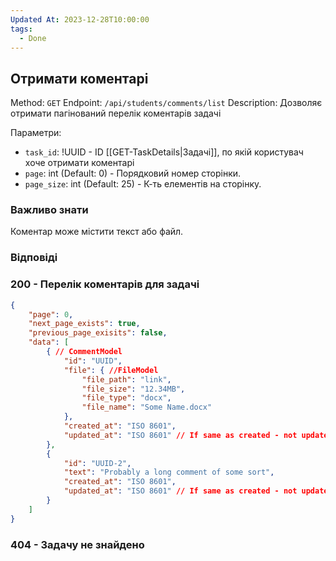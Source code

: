 ```yaml
---
Updated At: 2023-12-28T10:00:00
tags:
  - Done
---
```

## Отримати коментарі

Method: `GET`
Endpoint: `/api/students/comments/list`
Description: Дозволяє отримати пагінований перелік коментарів задачі

Параметри:
- `task_id`: !UUID - ID [[GET-TaskDetails|Задачі]], по якій користувач хоче отримати коментарі
- `page`: int (Default: 0) - Порядковий номер сторінки.
- `page_size`: int (Default: 25) - К-ть елементів на сторінку.

### Важливо знати
Коментар може містити текст або файл.

### Відповіді
### 200 - Перелік коментарів для задачі
```json
{
	"page": 0,
	"next_page_exists": true,
	"previous_page_exisits": false,
	"data": [
		{ // CommentModel
			"id": "UUID",
			"file": { //FileModel
				"file_path": "link",
				"file_size": "12.34MB",
				"file_type": "docx",
				"file_name": "Some Name.docx"
			},
			"created_at": "ISO 8601",
			"updated_at": "ISO 8601" // If same as created - not updated
		},
		{
			"id": "UUID-2",
			"text": "Probably a long comment of some sort",
			"created_at": "ISO 8601",
			"updated_at": "ISO 8601" // If same as created - not updated
		}
	]
}
```

### 404 - Задачу не знайдено
